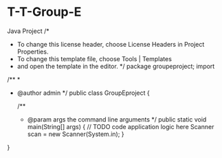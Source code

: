 # T-T-Group-E
Java Project 
/*
 * To change this license header, choose License Headers in Project Properties.
 * To change this template file, choose Tools | Templates
 * and open the template in the editor.
 */
package groupeproject;
import

/**
 *
 * @author admin
 */
public class GroupEproject {

    /**
     * @param args the command line arguments
     */
    public static void main(String[] args) {
        // TODO code application logic here
        Scanner scan = new Scanner(System.in);
    }
    
}
